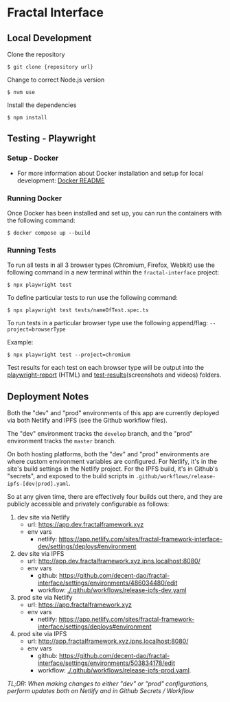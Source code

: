 # Fractal Interface

## Local Development

Clone the repository

```shell
$ git clone {repository url}
```

Change to correct Node.js version

```shell
$ nvm use
```

Install the dependencies

```shell
$ npm install
```

## Testing - Playwright

### Setup - Docker

- For more information about Docker installation and setup for local development:
  [Docker README](./docker/README.md)

### Running Docker

Once Docker has been installed and set up, you can run the containers with the following command:

```shell
$ docker compose up --build
```

### Running Tests

To run all tests in all 3 browser types (Chromium, Firefox, Webkit) use the following command in a new terminal within the `fractal-interface` project:

```shell
$ npx playwright test
```

To define particular tests to run use the following command:

```shell
$ npx playwright test tests/nameOfTest.spec.ts
```

To run tests in a particular browser type use the following append/flag: `--project=browserType`

Example:

```shell
$ npx playwright test --project=chromium
```

Test results for each test on each browser type will be output into the [playwright-report](./playwright-report/) (HTML) and [test-results](./test-results/)(screenshots and videos) folders.

## Deployment Notes

Both the "dev" and "prod" environments of this app are currently deployed via both Netlify and IPFS (see the Github workflow files).

The "dev" environment tracks the `develop` branch, and the "prod" environment tracks the `master` branch.

On both hosting platforms, both the "dev" and "prod" environments are where custom environment variables are configured. For Netlify, it's in the site's build settings in the Netlify project. For the IPFS build, it's in Github's "secrets", and exposed to the build scripts in `.github/workflows/release-ipfs-[dev|prod].yaml`.

So at any given time, there are effectively four builds out there, and they are publicly accessible and privately configurable as follows:

1. dev site via Netlify
    - url: https://app.dev.fractalframework.xyz
    - env vars
      - netlify: https://app.netlify.com/sites/fractal-framework-interface-dev/settings/deploys#environment
1. dev site via IPFS
    - url: http://app.dev.fractalframework.xyz.ipns.localhost:8080/
    - env vars
      - github: https://github.com/decent-dao/fractal-interface/settings/environments/486034480/edit
      - workflow: [./.github/workflows/release-ipfs-dev.yaml](./.github/workflows/release-ipfs-dev.yaml)
1. prod site via Netlify
    - url: https://app.fractalframework.xyz
    - env vars
      - netlify: https://app.netlify.com/sites/fractal-framework-interface/settings/deploys#environment
1. prod site via IPFS
    - url: http://app.fractalframework.xyz.ipns.localhost:8080/
    - env vars
      - github: https://github.com/decent-dao/fractal-interface/settings/environments/503834178/edit
      - workflow: [./.github/workflows/release-ipfs-prod.yaml](./.github/workflows/release-ipfs-prod).

_TL;DR: When making changes to either "dev" or "prod" configurations, perform updates both on Netlify and in Github Secrets / Workflow_
